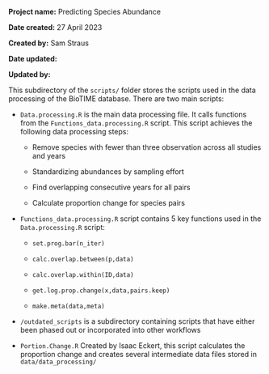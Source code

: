 **Project name:** Predicting Species Abundance

**Date created:** 27 April 2023

**Created by:** Sam Straus

**Date updated:**

**Updated by:**

This subdirectory of the `scripts/` folder stores the scripts used in the data processing of the BioTIME database. There are two main scripts:

-   `Data.processing.R` is the main data processing file. It calls functions from the `Functions_data.processing.R` script. This script achieves the following data processing steps:

    -   Remove species with fewer than three observation across all studies and years

    -   Standardizing abundances by sampling effort

    -   Find overlapping consecutive years for all pairs

    -   Calculate proportion change for species pairs

-   `Functions_data.processing.R` script contains 5 key functions used in the `Data.processing.R` script:

    -   `set.prog.bar(n_iter)`

    -   `calc.overlap.between(p,data)`

    -   `calc.overlap.within(ID,data)`

    -   `get.log.prop.change(x,data,pairs.keep)`

    -   `make.meta(data,meta)`

-   `/outdated_scripts` is a subdirectory containing scripts that have either been phased out or incorporated into other workflows

-   `Portion.Change.R` Created by Isaac Eckert, this script calculates the proportion change and creates several intermediate data files stored in `data/data_processing/`
